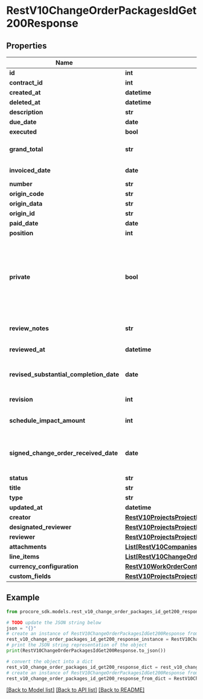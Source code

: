 # RestV10ChangeOrderPackagesIdGet200Response


## Properties

Name | Type | Description | Notes
------------ | ------------- | ------------- | -------------
**id** | **int** | ID | [optional] 
**contract_id** | **int** | Contract ID | [optional] 
**created_at** | **datetime** | Created at | [optional] 
**deleted_at** | **datetime** | Deleted at | [optional] 
**description** | **str** | Description | [optional] 
**due_date** | **date** | Due date | [optional] 
**executed** | **bool** | Executed | [optional] 
**grand_total** | **str** | Total including markup | [optional] 
**invoiced_date** | **date** | Invoiced date | [optional] 
**number** | **str** | Number | [optional] 
**origin_code** | **str** | Origin code | [optional] 
**origin_data** | **str** | Origin data | [optional] 
**origin_id** | **str** | Origin ID | [optional] 
**paid_date** | **date** | Paid date | [optional] 
**position** | **int** | Position | [optional] 
**private** | **bool** | If true, visible to admins only; otherwise visible to those with access to the parent contract. | [optional] 
**review_notes** | **str** | Notes to assist the reviewer | [optional] 
**reviewed_at** | **datetime** | Reviewed at | [optional] 
**revised_substantial_completion_date** | **date** | Revised substantial completion date | [optional] 
**revision** | **int** | Revision number | [optional] 
**schedule_impact_amount** | **int** | Schedule impact in days | [optional] 
**signed_change_order_received_date** | **date** | Signed change order received date | [optional] 
**status** | **str** | Status | [optional] 
**title** | **str** | Title | [optional] 
**type** | **str** | Type | [optional] 
**updated_at** | **datetime** |  | [optional] 
**creator** | [**RestV10ProjectsProjectIdWorkLogsGet200ResponseInnerCreatedBy**](RestV10ProjectsProjectIdWorkLogsGet200ResponseInnerCreatedBy.md) |  | [optional] 
**designated_reviewer** | [**RestV10ProjectsProjectIdWorkLogsGet200ResponseInnerCreatedBy**](RestV10ProjectsProjectIdWorkLogsGet200ResponseInnerCreatedBy.md) |  | [optional] 
**reviewer** | [**RestV10ProjectsProjectIdWorkLogsGet200ResponseInnerCreatedBy**](RestV10ProjectsProjectIdWorkLogsGet200ResponseInnerCreatedBy.md) |  | [optional] 
**attachments** | [**List[RestV10CompaniesCompanyIdWorkflowPermanentLogsGet200ResponseInnerAttachmentsInner]**](RestV10CompaniesCompanyIdWorkflowPermanentLogsGet200ResponseInnerAttachmentsInner.md) |  | [optional] 
**line_items** | [**List[RestV10ChangeOrderPackagesIdGet200ResponseLineItemsInner]**](RestV10ChangeOrderPackagesIdGet200ResponseLineItemsInner.md) |  | [optional] 
**currency_configuration** | [**RestV10WorkOrderContractsGet200ResponseInnerCurrencyConfiguration**](RestV10WorkOrderContractsGet200ResponseInnerCurrencyConfiguration.md) |  | [optional] 
**custom_fields** | [**RestV10ProjectsProjectIdVisitorLogsGet200ResponseInnerCustomFields**](RestV10ProjectsProjectIdVisitorLogsGet200ResponseInnerCustomFields.md) |  | [optional] 

## Example

```python
from procore_sdk.models.rest_v10_change_order_packages_id_get200_response import RestV10ChangeOrderPackagesIdGet200Response

# TODO update the JSON string below
json = "{}"
# create an instance of RestV10ChangeOrderPackagesIdGet200Response from a JSON string
rest_v10_change_order_packages_id_get200_response_instance = RestV10ChangeOrderPackagesIdGet200Response.from_json(json)
# print the JSON string representation of the object
print(RestV10ChangeOrderPackagesIdGet200Response.to_json())

# convert the object into a dict
rest_v10_change_order_packages_id_get200_response_dict = rest_v10_change_order_packages_id_get200_response_instance.to_dict()
# create an instance of RestV10ChangeOrderPackagesIdGet200Response from a dict
rest_v10_change_order_packages_id_get200_response_from_dict = RestV10ChangeOrderPackagesIdGet200Response.from_dict(rest_v10_change_order_packages_id_get200_response_dict)
```
[[Back to Model list]](../README.md#documentation-for-models) [[Back to API list]](../README.md#documentation-for-api-endpoints) [[Back to README]](../README.md)


